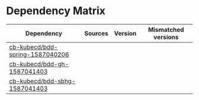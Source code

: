 # Dependency Matrix

Dependency | Sources | Version | Mismatched versions
---------- | ------- | ------- | -------------------
[cb-kubecd/bdd-spring-1587040206](https://github.com/cb-kubecd/bdd-spring-1587040206.git) |  | []() | 
[cb-kubecd/bdd-gh-1587041403](https://github.com/cb-kubecd/bdd-gh-1587041403.git) |  | []() | 
[cb-kubecd/bdd-sbhg-1587041403](https://github.com/cb-kubecd/bdd-sbhg-1587041403.git) |  | []() | 
